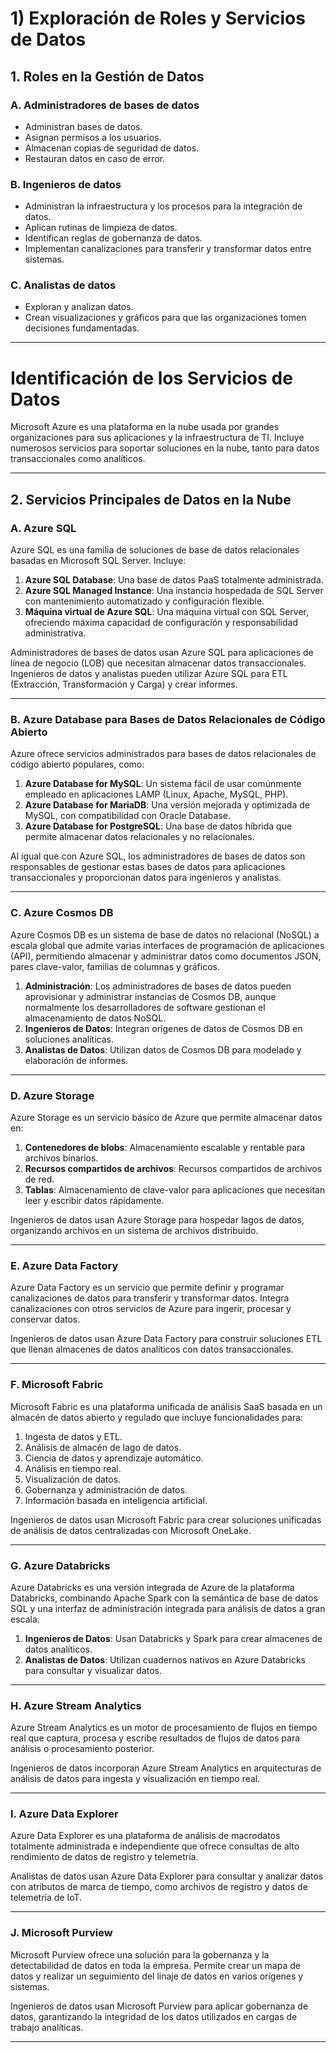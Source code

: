 # 1) Exploración de Roles y Servicios de Datos

## 1. Roles en la Gestión de Datos

### A. Administradores de bases de datos
- Administran bases de datos.
- Asignan permisos a los usuarios.
- Almacenan copias de seguridad de datos.
- Restauran datos en caso de error.

### B. Ingenieros de datos
- Administran la infraestructura y los procesos para la integración de datos.
- Aplican rutinas de limpieza de datos.
- Identifican reglas de gobernanza de datos.
- Implementan canalizaciones para transferir y transformar datos entre sistemas.

### C. Analistas de datos
- Exploran y analizan datos.
- Crean visualizaciones y gráficos para que las organizaciones tomen decisiones fundamentadas.

---

# Identificación de los Servicios de Datos

Microsoft Azure es una plataforma en la nube usada por grandes organizaciones para sus aplicaciones y la infraestructura de TI. Incluye numerosos servicios para soportar soluciones en la nube, tanto para datos transaccionales como analíticos.

---

## 2. Servicios Principales de Datos en la Nube

### A. Azure SQL
Azure SQL es una familia de soluciones de base de datos relacionales basadas en Microsoft SQL Server. Incluye:
1. **Azure SQL Database**: Una base de datos PaaS totalmente administrada.
2. **Azure SQL Managed Instance**: Una instancia hospedada de SQL Server con mantenimiento automatizado y configuración flexible.
3. **Máquina virtual de Azure SQL**: Una máquina virtual con SQL Server, ofreciendo máxima capacidad de configuración y responsabilidad administrativa.

Administradores de bases de datos usan Azure SQL para aplicaciones de línea de negocio (LOB) que necesitan almacenar datos transaccionales. Ingenieros de datos y analistas pueden utilizar Azure SQL para ETL (Extracción, Transformación y Carga) y crear informes.

---

### B. Azure Database para Bases de Datos Relacionales de Código Abierto
Azure ofrece servicios administrados para bases de datos relacionales de código abierto populares, como:
1. **Azure Database for MySQL**: Un sistema fácil de usar comúnmente empleado en aplicaciones LAMP (Linux, Apache, MySQL, PHP).
2. **Azure Database for MariaDB**: Una versión mejorada y optimizada de MySQL, con compatibilidad con Oracle Database.
3. **Azure Database for PostgreSQL**: Una base de datos híbrida que permite almacenar datos relacionales y no relacionales.

Al igual que con Azure SQL, los administradores de bases de datos son responsables de gestionar estas bases de datos para aplicaciones transaccionales y proporcionan datos para ingenieros y analistas.

---

### C. Azure Cosmos DB
Azure Cosmos DB es un sistema de base de datos no relacional (NoSQL) a escala global que admite varias interfaces de programación de aplicaciones (API), permitiendo almacenar y administrar datos como documentos JSON, pares clave-valor, familias de columnas y gráficos.
1. **Administración**: Los administradores de bases de datos pueden aprovisionar y administrar instancias de Cosmos DB, aunque normalmente los desarrolladores de software gestionan el almacenamiento de datos NoSQL.
2. **Ingenieros de Datos**: Integran orígenes de datos de Cosmos DB en soluciones analíticas.
3. **Analistas de Datos**: Utilizan datos de Cosmos DB para modelado y elaboración de informes.

---

### D. Azure Storage
Azure Storage es un servicio básico de Azure que permite almacenar datos en:
1. **Contenedores de blobs**: Almacenamiento escalable y rentable para archivos binarios.
2. **Recursos compartidos de archivos**: Recursos compartidos de archivos de red.
3. **Tablas**: Almacenamiento de clave-valor para aplicaciones que necesitan leer y escribir datos rápidamente.

Ingenieros de datos usan Azure Storage para hospedar lagos de datos, organizando archivos en un sistema de archivos distribuido.

---

### E. Azure Data Factory
Azure Data Factory es un servicio que permite definir y programar canalizaciones de datos para transferir y transformar datos. Integra canalizaciones con otros servicios de Azure para ingerir, procesar y conservar datos.

Ingenieros de datos usan Azure Data Factory para construir soluciones ETL que llenan almacenes de datos analíticos con datos transaccionales.

---

### F. Microsoft Fabric
Microsoft Fabric es una plataforma unificada de análisis SaaS basada en un almacén de datos abierto y regulado que incluye funcionalidades para:
1. Ingesta de datos y ETL.
2. Análisis de almacén de lago de datos.
3. Ciencia de datos y aprendizaje automático.
4. Análisis en tiempo real.
5. Visualización de datos.
6. Gobernanza y administración de datos.
7. Información basada en inteligencia artificial.

Ingenieros de datos usan Microsoft Fabric para crear soluciones unificadas de análisis de datos centralizadas con Microsoft OneLake.

---

### G. Azure Databricks
Azure Databricks es una versión integrada de Azure de la plataforma Databricks, combinando Apache Spark con la semántica de base de datos SQL y una interfaz de administración integrada para análisis de datos a gran escala.
1. **Ingenieros de Datos**: Usan Databricks y Spark para crear almacenes de datos analíticos.
2. **Analistas de Datos**: Utilizan cuadernos nativos en Azure Databricks para consultar y visualizar datos.

---

### H. Azure Stream Analytics
Azure Stream Analytics es un motor de procesamiento de flujos en tiempo real que captura, procesa y escribe resultados de flujos de datos para análisis o procesamiento posterior.

Ingenieros de datos incorporan Azure Stream Analytics en arquitecturas de análisis de datos para ingesta y visualización en tiempo real.

---

### I. Azure Data Explorer
Azure Data Explorer es una plataforma de análisis de macrodatos totalmente administrada e independiente que ofrece consultas de alto rendimiento de datos de registro y telemetría.

Analistas de datos usan Azure Data Explorer para consultar y analizar datos con atributos de marca de tiempo, como archivos de registro y datos de telemetría de IoT.

---

### J. Microsoft Purview
Microsoft Purview ofrece una solución para la gobernanza y la detectabilidad de datos en toda la empresa. Permite crear un mapa de datos y realizar un seguimiento del linaje de datos en varios orígenes y sistemas.

Ingenieros de datos usan Microsoft Purview para aplicar gobernanza de datos, garantizando la integridad de los datos utilizados en cargas de trabajo analíticas.

---

